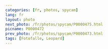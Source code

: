 ```yaml
---
categories: [fr, photos, spycam]
lang: fr
layout: photo
next_photo: /fr/photos/spycam/P0000475.html
picname: P0000472
prev_photo: /fr/photos/spycam/P0000473.html
tags: [Fotofalle, Leopard]
---
```

